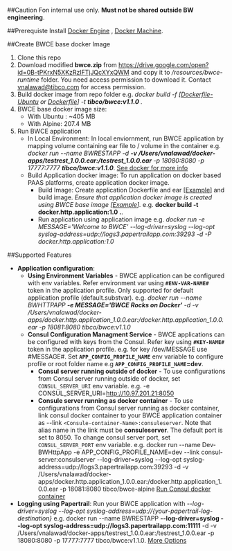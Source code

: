 ##Caution
Fon internal use only. **Must not be shared outside BW engineering**.

##Prerequiste
Install [Docker Engine](https://docs.docker.com/engine/installation) , [Docker Machine](https://docs.docker.com/machine/install-machine).

##Create BWCE base docker Image
1. Clone this repo
2. Download modified **bwce.zip** from https://drive.google.com/open?id=0B-tPKrxN5XKzRzlFTjJQcXYxQWM and copy it to _/resources/bwce-runtime_ folder. You need access permission to download it. Contact vnalawad@tibco.com for access permission.
2. Build docker image from repo folder e.g. 
 	_docker build -f [[Dockerfile-Ubuntu](Dockerfile-Ubuntu) or [Dockerfile](Dockerfile)] -t **tibco/bwce:v1.1.0** ._
3. BWCE base docker image size:
	* With Ubuntu : ~405 MB
	* With Alpine: 207.4 MB
4. Run BWCE application
	* In Local Environment: In local enviornment, run BWCE application by mapping volume containing ear file to / volume in the container
		e.g.  _docker run --name BWRESTAPP -d **-v /Users/vnalawad/docker-apps/testrest_1.0.0.ear:/testrest_1.0.0.ear** -p 18080:8080 -p 17777:7777 **tibco/bwce:v1.1.0**_. [See docker for more info](https://docs.docker.com/engine/userguide/dockervolumes)
	* Build Application docker image: To run application on docker based PAAS platforms, create application docker image. 
		* Build Image: Create application Dockerfile and ear [[Example](examples/HTTP)] and build image. _Ensure that application docker image is created using BWCE base image [[Example](examples/HTTP/Dockerfile)]._ e.g. **docker build -t docker.http.application:1.0 .**. 
		* Run application using application image e.g.  _docker run -e MESSAGE='Welcome to BWCE' --log-driver=syslog --log-opt syslog-address=udp://logs3.papertrailapp.com:39293 -d -P docker.http.application:1.0_

##Supported Features
* **Application configuration**: 
	* **Using Environment Variables** - BWCE application can be configured with env variables. Refer environment var using **`#ENV-VAR-NAME#`** token in the application profile. Only supported for default application profile (default.substvar). e.g. _docker run --name BWHTTPAPP **-e MESSAGE='BWCE Rocks on Docker'** -d -v /Users/vnalawad/docker-apps/docker.http.application_1.0.0.ear:/docker.http.application_1.0.0.ear -p 18081:8080 tibco/bwce:v1.1.0_
	*  **Consul Configuration Managment Service** -  BWCE applications can be configured with keys from the Consul. Refer key using **`#KEY-NAME#`** token in the application profile. e.g. for key /dev/MESSAGE use #MESSAGE#. Set **`APP_CONFIG_PROFILE_NAME`** env variable to configure profile or root folder name e.g **`APP_CONFIG_PROFILE_NAME`=dev**. 
		* **Consul server running outside of docker** - To use configurations from Consul server running outside of docker, set `CONSUL_SERVER_URI` env variable. e.g. -e CONSUL_SERVER_URI=http://10.97.201.21:8050
		* **Consule server running as docker container** - To use configurations from Consul server running as docker container, link consul docker container to your BWCE application container as --link `<Consule-container-Name>:consuleserver`. Note that alias name in the link must be **consuleserver**. The default port is set to 8050. To change consul server port, set `CONSUL_SERVER_PORT` env variable. e.g. docker run --name Dev-BWHttpApp -e APP_CONFIG_PROFILE_NAME=dev --link consul-server:consulserver --log-driver=syslog --log-opt syslog-address=udp://logs3.papertrailapp.com:39293 -d -v /Users/vnalawad/docker-apps/docker.http.application_1.0.0.ear:/docker.http.application_1.0.0.ear -p 18081:8080 tibco/bwce-alpine [Run Consul docker container](http://2mohitarora.blogspot.com/2014/08/service-discovery-using-consul.html)
* **Logging using Papertrail**: Run your BWCE application with  _--log-driver=syslog --log-opt syslog-address=udp://{your-papertrail-log-destination}_  e.g. docker run --name BWRESTAPP  **--log-driver=syslog --log-opt syslog-address=udp://logs3.papertrailapp.com:11111** -d -v /Users/vnalawad/docker-apps/testrest_1.0.0.ear:/testrest_1.0.0.ear -p 18080:8080 -p 17777:7777 tibco/bwce:v1.1.0. [More Options](http://help.papertrailapp.com/kb/configuration/configuring-centralized-logging-from-docker)


